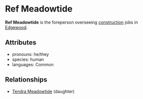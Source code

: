 # Ref Meadowtide

**Ref Meadowtide** is the foreperson overseeing [construction](../../../organizations/edgewood-construction) jobs in [Edgewood](../edgewood/edgewood.md).

## Attributes

- pronouns: he/they
- species: human
- languages: Common

## Relationships

- [Tendra Meadowtide](tendra-meadowtide.md) (daughter)
